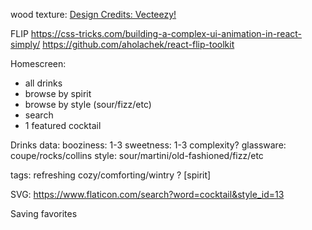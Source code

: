wood texture: <a href="https://vecteezy.com">Design Credits: Vecteezy!</a>

FLIP
https://css-tricks.com/building-a-complex-ui-animation-in-react-simply/
https://github.com/aholachek/react-flip-toolkit

Homescreen:
* all drinks
* browse by spirit
* browse by style (sour/fizz/etc)
* search
* 1 featured cocktail


Drinks data:
booziness: 1-3
sweetness: 1-3
complexity?
glassware: coupe/rocks/collins
style: sour/martini/old-fashioned/fizz/etc

tags:
refreshing
cozy/comforting/wintry ?
[spirit]


SVG:
https://www.flaticon.com/search?word=cocktail&style_id=13

Saving favorites
